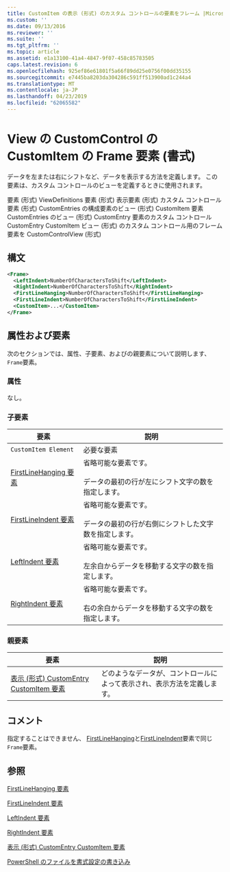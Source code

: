 ```yaml
---
title: CustomItem の表示 (形式) のカスタム コントロールの要素をフレーム |Microsoft Docs
ms.custom: ''
ms.date: 09/13/2016
ms.reviewer: ''
ms.suite: ''
ms.tgt_pltfrm: ''
ms.topic: article
ms.assetid: e1a13100-41a4-4847-9f07-458c85783505
caps.latest.revision: 6
ms.openlocfilehash: 925ef86e61801f5a66f89dd25e0756f00dd35155
ms.sourcegitcommit: e7445ba8203da304286c591ff513900ad1c244a4
ms.translationtype: MT
ms.contentlocale: ja-JP
ms.lasthandoff: 04/23/2019
ms.locfileid: "62065582"
---
```

# <a name="frame-element-for-customitem-for-customcontrol-for-view-format"></a>View の CustomControl の CustomItem の Frame 要素 (書式)

データを左または右にシフトなど、データを表示する方法を定義します。 この要素は、カスタム コントロールのビューを定義するときに使用されます。

要素 (形式) ViewDefinitions 要素 (形式) 表示要素 (形式) カスタム コントロール要素 (形式) CustomEntries の構成要素のビュー (形式) CustomItem 要素 CustomEntries のビュー (形式) CustomEntry 要素のカスタム コントロールCustomEntry CustomItem ビュー (形式) のカスタム コントロール用のフレーム要素を CustomControlView (形式)

## <a name="syntax"></a>構文

```xml
<Frame>
  <LeftIndent>NumberOfCharactersToShift</LeftIndent>
  <RightIndent>NumberOfCharactersToShift</RightIndent>
  <FirstLineHanging>NumberOfCharactersToShift</FirstLineHanging>
  <FirstLineIndent>NumberOfCharactersToShift</FirstLineIndent>
  <CustomItem>...</CustomItem>
</Frame>
```

## <a name="attributes-and-elements"></a>属性および要素

次のセクションでは、属性、子要素、およびの親要素について説明します、`Frame`要素。

### <a name="attributes"></a>属性

なし。

### <a name="child-elements"></a>子要素

|要素|説明|
|-------------|-----------------|
|`CustomItem Element`|必要な要素|
|[FirstLineHanging 要素](./firstlinehanging-element-for-frame-for-customcontrol-for-view-format.md)|省略可能な要素です。<br /><br /> データの最初の行が左にシフト文字の数を指定します。|
|[FirstLineIndent 要素](./firstlineindent-element-for-frame-for-customcontrol-for-view-format.md)|省略可能な要素です。<br /><br /> データの最初の行が右側にシフトした文字数を指定します。|
|[LeftIndent 要素](./leftindent-element-for-frame-for-customcontrol-for-view-format.md)|省略可能な要素です。<br /><br /> 左余白からデータを移動する文字の数を指定します。|
|[RightIndent 要素](./rightindent-element-for-frame-for-customcontrol-for-view-format.md)|省略可能な要素です。<br /><br /> 右の余白からデータを移動する文字の数を指定します。|

### <a name="parent-elements"></a>親要素

|要素|説明|
|-------------|-----------------|
|[表示 (形式) CustomEntry CustomItem 要素](./customitem-element-for-customentry-for-customcontrol-for-view-format.md)|どのようなデータが、コントロールによって表示され、表示方法を定義します。|

## <a name="remarks"></a>コメント

指定することはできません、 [FirstLineHanging](./firstlinehanging-element-for-frame-for-customcontrol-for-view-format.md)と[FirstLineIndent](./firstlineindent-element-for-frame-for-customcontrol-for-view-format.md)要素で同じ`Frame`要素。

## <a name="see-also"></a>参照

[FirstLineHanging 要素](./firstlinehanging-element-for-frame-for-customcontrol-for-view-format.md)

[FirstLineIndent 要素](./firstlineindent-element-for-frame-for-customcontrol-for-view-format.md)

[LeftIndent 要素](./leftindent-element-for-frame-for-customcontrol-for-view-format.md)

[RightIndent 要素](./rightindent-element-for-frame-for-customcontrol-for-view-format.md)

[表示 (形式) CustomEntry CustomItem 要素](./customitem-element-for-customentry-for-customcontrol-for-view-format.md)

[PowerShell のファイルを書式設定の書き込み](./writing-a-powershell-formatting-file.md)
